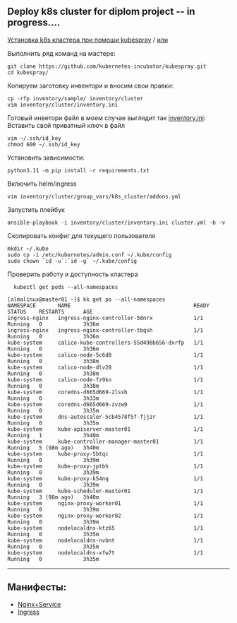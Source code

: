 ## Deploy k8s cluster for diplom project -- in progress....

[Установка k8s кластера при помощи kubespray](https://github.com/kubernetes-incubator/kubespray.git) / [или](https://sysadmintalks.ru/deploy-kubernetes-cluster-kubespray/)  

Выполнить ряд команд на мастере:

```
git clone https://github.com/kubernetes-incubator/kubespray.git
cd kubespray/
```
 Копируем заготовку инвентори и вносим свои правки:
```
cp -rfp inventory/sample/ inventory/cluster
vim inventory/cluster/inventory.ini
```
Готовый инветори файл в моем случае выглядит так [inventory.ini](./kubespray/inventory/cluster/inventory.ini):
Вставить свой приватный ключ в файл
```
vim ~/.ssh/id_key
chmod 600 ~/.ssh/id_key
```
Установить зависимости:
```
python3.11 -m pip install -r requirements.txt
```
Включить helm/ingress
```
vim inventory/cluster/group_vars/k8s_cluster/addons.yml
```
Запустить плейбук
```
ansible-playbook -i inventory/cluster/inventory.ini cluster.yml -b -v
```
Скопировать конфиг для текущего пользователя
```  
mkdir ~/.kube
sudo cp -i /etc/kubernetes/admin.conf ~/.kube/config
sudo chown `id -u`:`id -g` ~/.kube/config
```
Проверить работу и доступность кластера
```
  kubectl get pods --all-namespaces

[almalinux@master01 ~]$ kk get po --all-namespaces
NAMESPACE       NAME                                       READY   STATUS    RESTARTS      AGE
ingress-nginx   ingress-nginx-controller-58nrx             1/1     Running   0             3h36m
ingress-nginx   ingress-nginx-controller-tbqsh             1/1     Running   0             3h36m
kube-system     calico-kube-controllers-55d498b656-dxrfp   1/1     Running   0             3h36m
kube-system     calico-node-5c6d8                          1/1     Running   0             3h38m
kube-system     calico-node-dlv28                          1/1     Running   0             3h38m
kube-system     calico-node-fz9kn                          1/1     Running   0             3h38m
kube-system     coredns-d665d669-2lssb                     1/1     Running   0             3h33m
kube-system     coredns-d665d669-zvzw9                     1/1     Running   0             3h35m
kube-system     dns-autoscaler-5cb4578f5f-fjjzr            1/1     Running   0             3h35m
kube-system     kube-apiserver-master01                    1/1     Running   1             3h40m
kube-system     kube-controller-manager-master01           1/1     Running   5 (98m ago)   3h40m
kube-system     kube-proxy-5btqc                           1/1     Running   0             3h39m
kube-system     kube-proxy-jptbh                           1/1     Running   0             3h39m
kube-system     kube-proxy-k54nq                           1/1     Running   0             3h39m
kube-system     kube-scheduler-master01                    1/1     Running   3 (98m ago)   3h40m
kube-system     nginx-proxy-worker01                       1/1     Running   0             3h39m
kube-system     nginx-proxy-worker02                       1/1     Running   0             3h39m
kube-system     nodelocaldns-ktz65                         1/1     Running   0             3h35m
kube-system     nodelocaldns-nvbnt                         1/1     Running   0             3h35m
kube-system     nodelocaldns-xfw7t                         1/1     Running   0             3h35m

```
---

## Манифесты:

 - [Nginx+Service](./manifest_files/nginx_deployment.yml)
 - [Ingress](./manifest_files/ingress.yml)